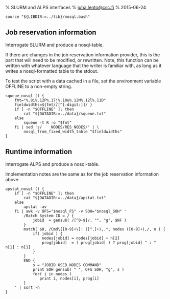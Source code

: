 
% SLURM and ALPS interfaces
% juha.lento@csc.fi
% 2015-06-24

~~~ {.bash}
source "${LIBDIR:=../lib}/nosql.bash"
~~~


Job reservation information
---------------------------

Interrogate SLURM and produce a nosql-table.

If there are changes in the job reservation information provider,
this is the part that will need to be modified, or rewritten. Note,
this function can be written with whatever language that the writer is
familiar with, as long as it writes a nosql-formatted table
to the stdout.

To test the script with a data cached in a file, set the environment
variable OFFLINE to a non-empty string.

~~~ {.bash}
squeue_nosql () {
    fmt="%.8i%.12P%.17j%.10u%.12M%.12l%.11D"
    fieldwidths=${fmt//[^[:digit:]]/ }
    if [ -n "$OFFLINE" ]; then
        cat "${DATADIR:=../data}/squeue.txt"
    else
        squeue -t R -o "$fmt"
    fi | sed 's/    NODES/RES_NODES/' | \
        nosql_from_fixed_width_table "$fieldwidths"
}
~~~


Runtime information
-------------------

Interrogate ALPS and produce a nosql-table.

Implementation notes are the same as for the job
reservation information above.

~~~ {.bash}
apstat_nosql () {
    if [ -n "$OFFLINE" ]; then
        cat "${DATADIR:=../data}/apstat.txt"
    else
        apstat -av
    fi | awk -v OFS="$nosql_FS" -v SOH="$nosql_SOH" '
        /Batch System ID = / {
            jobid  = gensub( /[^0-9]/, "", "g", $NF )
        }
        match( $0, /Cmd\[[0-9]+\]: ([^,]+),.*, nodes ([0-9]+),/, n ) {
            if( jobid ) {
                nodes[jobid] = nodes[jobid] + n[2]
                prog[jobid]  = ( prog[jobid] ) ? prog[jobid] " : " n[1] : n[1]
            }
        }
        END {
            s = "JOBID USED_NODES COMMAND"
            print SOH gensub( " ", OFS SOH, "g", s )
            for( i in nodes )
               print i, nodes[i], prog[i]
        }
    ' | sort -n
}
~~~
